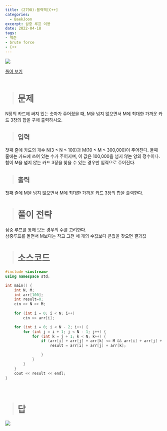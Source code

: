 ```yaml
---
title: (2798)-블랙잭[C++]
categories: 
  - BaekJoon
excerpt: 삼중 루프 이용
date: 2022-04-18
tags:
- 백준
- brute force
- C++
---
```


<img src="https://user-images.githubusercontent.com/76837780/163838826-e7dad5a6-bd03-431c-98e7-1a809f1cd01b.png" />

[풀어 보기](https://www.acmicpc.net/problem/2798)
<br/>
<br/>
> # 문제

N장의 카드에 써져 있는 숫자가 주어졌을 때, M을 넘지 않으면서 M에 최대한 가까운 카드 3장의 합을 구해 출력하시오.
<br/>

> ## 입력

첫째 줄에 카드의 개수 N(3 ≤ N ≤ 100)과 M(10 ≤ M ≤ 300,000)이 주어진다. 둘째 줄에는 카드에 쓰여 있는 수가 주어지며, 이 값은 100,000을 넘지 않는 양의 정수이다.
합이 M을 넘지 않는 카드 3장을 찾을 수 있는 경우만 입력으로 주어진다.
<br/>

> ## 출력

첫째 줄에 M을 넘지 않으면서 M에 최대한 가까운 카드 3장의 합을 출력한다.
<br/>

> # 풀이 전략

삼중 루프를 통해 모든 경우의 수를 고려한다.</br>
삼중루프를 돌면서 M보다는 작고 그전 세 개의 수값보다 큰값을 찾으면 결과값
<br/>

> # 소스코드

```c++ 
#include <iostream>
using namespace std;

int main() {
	int N, M;
	int arr[100];
	int result=0;
	cin >> N >> M;
	
	for (int i = 0; i < N; i++)
		cin >> arr[i];

	for (int i = 0; i < N - 2; i++) {
		for (int j = i + 1; j < N - 1; j++) {
			for (int k = j + 1; k < N; k++) {
				if (arr[i] + arr[j] + arr[k] <= M && arr[i] + arr[j] + arr[k] > result){ //삼중루프를 돌면서 M보다는 작고 그전 세 개의 수값보다 큰값을 찾으면 결과값
					result = arr[i] + arr[j] + arr[k];

				}
			}
		}
	}
	cout << result << endl;
}
```
<br />

> # 답

<img src="https://user-images.githubusercontent.com/76837780/163838990-c1d90031-7f6a-4aa9-ae2f-42a7dbb6aee0.png" />


